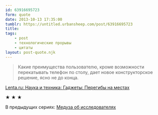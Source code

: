 ```yaml
---
id: 63916695723
form: quote
date: 2013-10-13 17:35:00
tumblr: https://untitled.urbansheep.com/post/63916695723
title: 
tags:
    - post
    - технологические прорывы
    - цитаты
layout: post-quote.njk
---
```


<blockquote>
Какие преимущества пользователю, кроме возможности перекатывать телефон по столу, дает новое конструкторское решение, ясно не до конца.
</blockquote>

<p><a href="http://lenta.ru/articles/2013/10/11/curved/">Lenta.ru: Наука и техника: Гаджеты: Перегибы на местах</a></p>

<p class="splitter">★ ★ ★</p>

<p>В предыдущих сериях: <a href="http://untitled.urbansheep.com/post/4386551">Медуза об исследователях</a></p>
